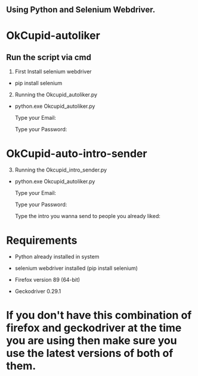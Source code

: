 ## Using Python and Selenium Webdriver.

#  OkCupid-autoliker

## Run the script via cmd

1. First Install selenium webdriver

* pip install selenium

2. Running the Okcupid_autoliker.py

* python.exe Okcupid_autoliker.py

  Type your Email: <Email>

  Type your Password: <Password>

# OkCupid-auto-intro-sender
  
3. Running the Okcupid_intro_sender.py
  
* python.exe Okcupid_autoliker.py
  
  Type your Email: <Email>
  
  Type your Password: <Password>
  
  Type the intro you wanna send to people you already liked: <Intro>
  
# Requirements
*  Python already installed in system
*  selenium webdriver installed       (pip install selenium)

*  Firefox version 89 (64-bit) 
*  Geckodriver 0.29.1

#  If you don't have this combination of firefox and geckodriver at the time you are using then make sure you use the latest versions of both of them.
